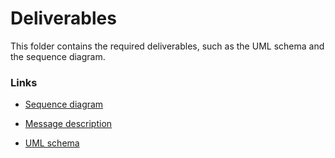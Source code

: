 # Deliverables

This folder contains the required deliverables, such as the UML schema and the sequence diagram.

### Links

- [Sequence diagram](sequence.md)

- [Message description](messages.md)

- [UML schema](UML.pdf)